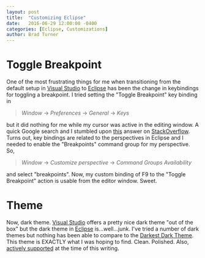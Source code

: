 ```yaml
---
layout: post
title:  "Customizing Eclipse"
date:   2016-06-29 12:00:00 -0400
categories: [Eclipse, Customizations]
author: Brad Turner
---
```


Toggle Breakpoint
=================

One of the most frustrating things for me when transitioning from the default setup in [Visual Studio] to [Eclipse] has been the change in keybindings for toggling a breakpoint.  I tried setting the "Toggle Breakpoint" key binding in 

> _Window_ -> _Preferences_ -> _General_ -> _Keys_ 

but it did nothing for me while my cursor was active in the editing window.  A quick Google search and I stumbled upon [this](http://stackoverflow.com/a/3605724/70130) answer on [StackOverflow].  Turns out, key bindings are related to the perspectives in Eclipse and I needed to enable the "Breakpoints" command group for my perspective.  So, 

> _Window_ -> _Customize perspective_ -> _Command Groups Availability_ 

and select "breakpoints".  Now, my custom binding of F9 to the "Toggle Breakpoint" action is usable from the editor window.  Sweet.

Theme
=====

Now, dark theme.  [Visual Studio] offers a pretty nice dark theme "out of the box" but the dark theme in [Eclipse] is...well...junk.  I've tried a number of dark themes but nothing has been able to compare to the [Darkest Dark Theme].  This theme is EXACTLY what I was hoping to find.  Clean.  Polished.  Also, [actively supported] at the time of this writing.

[Visual Studio]: https://www.visualstudio.com/
[Eclipse]: https://eclipse.org/
[StackOverflow]: http://www.stackoverflow.com
[Darkest Dark Theme]: https://marketplace.eclipse.org/content/darkest-dark-theme
[actively supported]: https://www.genuitec.com/forums/topics/darkest-dark/theme-problems/
